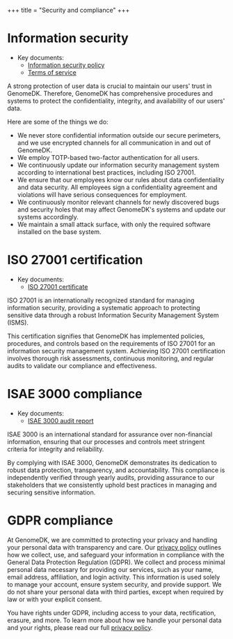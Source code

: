 +++
title = "Security and compliance"
+++

# Information security

* Key documents:
    * [Information security policy](./p05-information-security-policy.pdf)
    * [Terms of service](@/terms.md)

A strong protection of user data is crucial to maintain our users' trust in GenomeDK. Therefore, GenomeDK has comprehensive procedures and systems to protect the confidentiality, integrity, and availability of our users' data.

Here are some of the things we do:

* We never store confidential information outside our secure perimeters, and we use encrypted channels for all communication in and out of GenomeDK.
* We employ TOTP-based two-factor authentication for all users.
* We continuously update our information security management system according to international best practices, including ISO 27001.
* We ensure that our employees know our rules about data confidentiality and data security. All employees sign a confidentiality agreement and violations will have serious consequences for employment.
* We continuously monitor relevant channels for newly discovered bugs and security holes that may affect GenomeDK's systems and update our systems accordingly.
* We maintain a small attack surface, with only the required software installed on the base system.

# ISO 27001 certification

* Key documents:
    * [ISO 27001 certificate](https://www.iafcertsearch.org/certification/AaethixdVmtZnb852z0uz7Sk)

ISO 27001 is an internationally recognized standard for managing information security, providing a systematic approach to protecting sensitive data through a robust Information Security Management System (ISMS).

This certification signifies that GenomeDK has implemented policies, procedures, and controls based on the requirements of ISO 27001 for an information security management system. Achieving ISO 27001 certification involves thorough risk assessments, continuous monitoring, and regular audits to validate our compliance and effectiveness.

# ISAE 3000 compliance

* Key documents:
    * [ISAE 3000 audit report](./ISAE_3000_ITGC_-_GenomeDK_2024_UK.pdf)

ISAE 3000 is an international standard for assurance over non-financial information, ensuring that our processes and controls meet stringent criteria for integrity and reliability.

By complying with ISAE 3000, GenomeDK demonstrates its dedication to robust data protection, transparency, and accountability. This compliance is independently verified through yearly audits, providing assurance to our stakeholders that we consistently uphold best practices in managing and securing sensitive information.

# GDPR compliance

At GenomeDK, we are committed to protecting your privacy and handling your personal data with transparency and care. Our [privacy policy](@/privacy.md) outlines how we collect, use, and safeguard your information in compliance with the General Data Protection Regulation (GDPR). We collect and process minimal personal data necessary for providing our services, such as your name, email address, affiliation, and login activity. This information is used solely to manage your account, ensure system security, and provide support. We do not share your personal data with third parties, except when required by law or with your explicit consent.

You have rights under GDPR, including access to your data, rectification, erasure, and more. To learn more about how we handle your personal data and your rights, please read our full [privacy policy](@/privacy.md).
